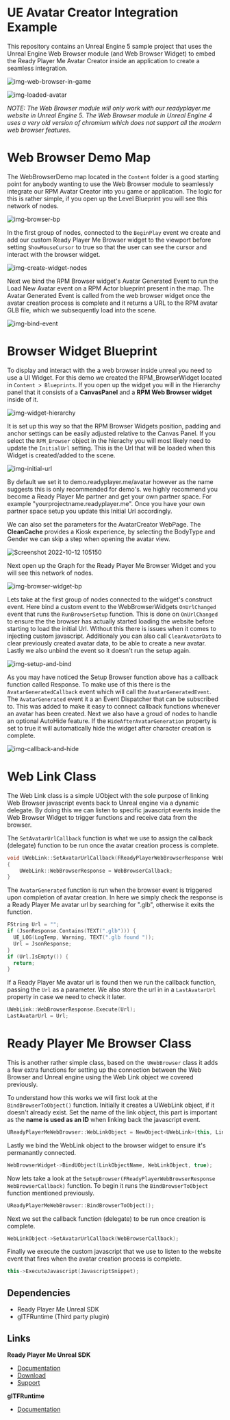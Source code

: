# UE Avatar Creator Integration Example

This repository contains an Unreal Engine 5 sample project that uses the Unreal Engine Web Browser module (and Web Browser Widget) to embed the Ready Player Me Avatar Creator inside an application to create a seamless integration.

![img-web-browser-in-game](https://user-images.githubusercontent.com/7085672/163359540-e51de977-89ac-440b-8723-b9217681b00d.png)

![img-loaded-avatar](https://user-images.githubusercontent.com/7085672/163359554-7cb22446-5a96-4353-ac30-2d02b37468b5.png)


*NOTE: The Web Browser module will only work with our readyplayer.me website in Unreal Engine 5. The Web Browser module in Unreal Engine 4 uses a very old version of chromium which does not support all the modern web browser features.*

# Web Browser Demo Map

The WebBrowserDemo map located in the `Content` folder is a good starting point for anybody wanting to use the Web Browser module to seamlessly integrate our RPM Avatar Creator into you game or application.  The logic for this is rather simple, if you open up the Level Blueprint you will see this network of nodes.

![img-browser-bp](https://user-images.githubusercontent.com/7085672/163360368-c277f209-0cd5-4dc5-a9e4-df9bc1fec58b.png)

In the first group of nodes, connected to the `BeginPlay` event we create and add our custom Ready Player Me Browser widget to the viewport before setting `ShowMouseCursor` to true so that the user can see the cursor and interact with the browser widget.

![img-create-widget-nodes](https://user-images.githubusercontent.com/7085672/163360441-e907ae6a-eda4-48c4-9de0-aa0ee1e552e9.png)

Next we bind the RPM Browser widget's Avatar Generated Event to run the Load New Avatar event on a RPM Actor blueprint present in the map. The Avatar Generated Event is called from the web browser widget once the avatar creation process is complete and it returns a URL to the RPM avatar GLB file, which we subsequently load into the scene.

![img-bind-event](https://user-images.githubusercontent.com/7085672/163360486-14c3aa31-d19c-46df-a825-623bccc10d1c.png)

# Browser Widget Blueprint

To display and interact with the a web browser inside unreal you need to use a UI Widget. For this demo we created the RPM_BrowserWidget located in `Content > Blueprints`. If you open up the widget you will in the Hierarchy panel that it consists of a **CanvasPanel** and a **RPM Web Browser widget** inside of it.

![img-widget-hierarchy](https://user-images.githubusercontent.com/7085672/163364100-75cc563b-3e78-418f-ab1a-47b79cfabf45.png)

It is set up this way so that the RPM Browser Widgets position, padding and anchor settings can be easily adjusted relative to the Canvas Panel. If you select the `RPM_Browser` object in the hierachy you will most likely need to update the `InitialUrl` setting. This is the Url that will be loaded when this Widget is created/added to the scene.

![img-initial-url](https://user-images.githubusercontent.com/7085672/163363941-bdf5ef85-b3b2-4069-ae23-733282017894.png)

By default we set it to demo.readyplayer.me/avatar however as the name suggests this is only recommended for demo's. we highly recommend you become a Ready Player Me partner and get your own partner space. For example "yourprojectname.readyplayer.me". Once you have your own partner space setup you update this Initial Url accordingly.

We can also set the parameters for the AvatarCreator WebPage. The **CleanCache** provides a Kiosk experience, by selecting the BodyType and Gender we can skip a step when opening the avatar view.

![Screenshot 2022-10-12 105150](https://user-images.githubusercontent.com/108666572/195347112-0f077374-24af-40fc-9887-8806e427f8ef.png)

Next open up the Graph for the Ready Player Me Browser Widget and you will see this network of nodes.

![img-browser-widget-bp](https://user-images.githubusercontent.com/7085672/163359928-7e915cc0-6076-4195-91f8-cda06d7120bb.png)

Lets take at the first group of nodes connected to the widget's construct event. Here bind a custom event to the WebBrowserWidgets `OnUrlChanged` event that runs the `RunBrowserSetup` function. This is done on `OnUrlChanged` to ensure the the browser has actually started loading the website before starting to load the initial Url. Without this there is issues when it comes to injecting custom javascript. Additionaly you can also call `ClearAvatarData` to clear previously created avatar data, to be able to create a new avatar. Lastly we also unbind the event so it doesn't run the setup again.

![img-setup-and-bind](https://user-images.githubusercontent.com/7085672/163365180-1a498452-8f3c-4ec3-b735-d62199ac6817.png)

As you may have noticed the Setup Browser function above has a callback function called Response. To make use of this there is the `AvatarGeneratedCallback` event which will call the `AvatarGeneratedEvent`. The `AvatarGenerated` event it a an Event Dispatcher that can be subscribed to. This was added to make it easy to connect callback functions whenever an avatar has been created. Next we also have a groud of nodes to handle an optional AutoHide feature. If the `HideAfterAvatarGeneration` property is set to true it will automatically hide the widget after character creation is complete.

![img-callback-and-hide](https://user-images.githubusercontent.com/7085672/163376787-073c89ad-bea5-4f6f-9855-62472f9e600b.png)

# Web Link Class

The Web Link class is a simple UObject with the sole purpose of linking Web Browser javascript events back to Unreal engine via a dynamic delegate. By doing this we can listen to specific javascript events inside the Web Browser Widget to trigger functions and receive data from the browser.

The `SetAvatarUrlCallback` function is what we use to assign the callback (delegate) function to be run once the avatar creation process is complete.
```cpp
void UWebLink::SetAvatarUrlCallback(FReadyPlayerWebBrowserResponse WebBrowserCallback)
{
	UWebLink::WebBrowserResponse = WebBrowserCallback;
}
```
The `AvatarGenerated` function is run when the browser event is triggered upon completion of avatar creation. In here we simply check the response is a Ready Player Me avatar url by searching for ".glb", otherwise it exits the function.
```cpp
FString Url = "";
if (JsonResponse.Contains(TEXT(".glb"))) {
  UE_LOG(LogTemp, Warning, TEXT(".glb found "));
  Url = JsonResponse;
}
if (Url.IsEmpty()) {
  return;
}
```
If a Ready Player Me avatar url is found then we run the callback function, passing the `Url` as a parameter. We also store the url in in a `LastAvatarUrl` property in case we need to check it later.
```cpp
UWebLink::WebBrowserResponse.Execute(Url);
LastAvatarUrl = Url;
```

# Ready Player Me Browser Class

This is another rather simple class, based on the` UWebBrowser` class it adds a few extra functions for setting up the connection between the Web Browser and Unreal engine using the Web Link object we covered previously.

To understand how this works we will first look at the ``BindBrowserToObject()`` function.
Initially it creates a UWebLink object, if it doesn't already exist.
Set the name of the link object, this part is important as the **name is used as an ID** when linking back the javascript event.
```cpp
UReadyPlayerMeWebBrowser::WebLinkObject = NewObject<UWebLink>(this, LinkObjectName);
```

Lastly we bind the WebLink object to the browser widget to ensure it's permanantly connected.
```cpp
WebBrowserWidget->BindUObject(LinkObjectName, WebLinkObject, true);
```
Now lets take a look at the ```SetupBrowser(FReadyPlayerWebBrowserResponse WebBrowserCallback)``` function.
To begin it runs the ```BindBrowserToObject``` function mentioned previously.
```cpp
UReadyPlayerMeWebBrowser::BindBrowserToObject();
```
Next we set the callback function (delegate) to be run once creation is complete.
```cpp
WebLinkObject->SetAvatarUrlCallback(WebBrowserCallback);
```
Finally we execute the custom javascript that we use to listen to the website event that fires when the avatar creation process is complete.
```cpp
this->ExecuteJavascript(JavascriptSnippet);
```

## Dependencies
- Ready Player Me Unreal SDK
- glTFRuntime (Third party plugin)

## Links
**Ready Player Me Unreal SDK**
- [Documentation](https://docs.readyplayer.me/ready-player-me/integration-guides/unreal-engine-4)
- [Download](https://docs.readyplayer.me/ready-player-me/integration-guides/unreal-engine-4/unreal-plugin-download)
- [Support](https://docs.readyplayer.me/ready-player-me/integration-guides/unreal-engine-4/troubleshooting)

**glTFRuntime**
- [Documentation](https://github.com/rdeioris/glTFRuntime-docs/blob/master/README.md)
